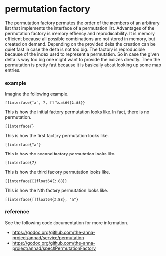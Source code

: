 # permutation factory
The permutation factory permutes the order of the members of an arbitrary list
that implements the interface of a permutation list. Advantages of the
permutation factory is memory effiency and reproducability. It is memory
efficient because all possible combinations are not stored in memory, but
created on demand. Depending on the provided delta the creation can be quiet
fast in case the delta is not too big. The factory is reproducible because of
the index used to represent a permutation. So in case the given delta is way
too big one might want to provide the indizes directly. Then the permutation is
pretty fast because it is basically about looking up some map entries.

### example

Imagine the following example.

```
[]interface{"a", 7, []float64{2.88}}
```

This is how the initial factory permutation looks like. In fact, there is no
permutation.

```
[]interface{}
```

This is how the first factory permutation looks like.

```
[]interface{"a"}
```

This is how the second factory permutation looks like.

```
[]interface{7}
```

This is how the third factory permutation looks like.

```
[]interface{[]float64{2.88}}
```

This is how the Nth factory permutation looks like.

```
[]interface{[]float64{2.88}, "a"}
```

### reference

See the following code documentation for more information.

- https://godoc.org/github.com/the-anna-project/annad/service/permutation
- https://godoc.org/github.com/the-anna-project/annad/spec#PermutationFactory
